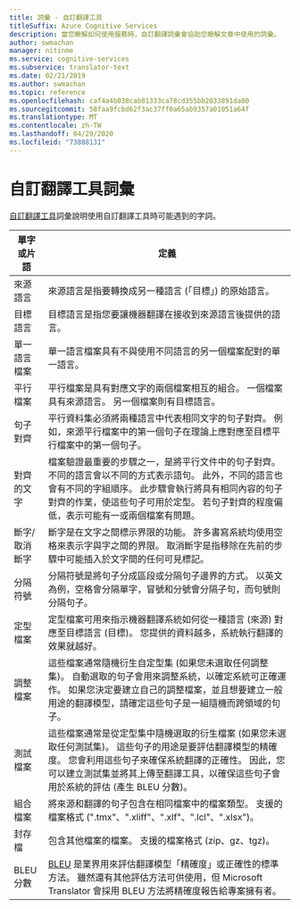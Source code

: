 ```yaml
---
title: 詞彙 - 自訂翻譯工具
titleSuffix: Azure Cognitive Services
description: 當您瞭解如何使用服務時，自訂翻譯詞彙會協助您瞭解文章中使用的詞彙。
author: swmachan
manager: nitinme
ms.service: cognitive-services
ms.subservice: translator-text
ms.date: 02/21/2019
ms.author: swmachan
ms.topic: reference
ms.openlocfilehash: caf4a4b038cab81333ca78cd355bb2033891da00
ms.sourcegitcommit: 58faa9fcbd62f3ac37ff0a65ab9357a01051a64f
ms.translationtype: MT
ms.contentlocale: zh-TW
ms.lasthandoff: 04/29/2020
ms.locfileid: "73888131"
---
```

# <a name="custom-translator-glossary"></a>自訂翻譯工具詞彙

[自訂翻譯工具](https://portal.customtranslator.azure.ai)詞彙說明使用自訂翻譯工具時可能遇到的字詞。

| **單字或片語**       | **定義**                                                                                                                                                                                                                                                                                                                                                                                                                                                            |
|--------------------------|---------------------------------------------------------------------------------------------------------------------------------------------------------------------------------------------------------------------------------------------------------------------------------------------------------------------------------------------------------------------------------------------------------------------------------------------------------------------------|
| 來源語言          | 來源語言是指要轉換成另一種語言 (「目標」) 的原始語言。                                                                                                                                                                                                                                                                                                                                                         |
| 目標語言          | 目標語言是指您要讓機器翻譯在接收到來源語言後提供的語言。                                                                                                                                                                                                                                                                                                                                               |
| 單一語言檔案         | 單一語言檔案具有不與使用不同語言的另一個檔案配對的單一語言。                                                                                                                                                                                                                                                                                                                                                                 |
| 平行檔案           | 平行檔案是具有對應文字的兩個檔案相互的組合。 一個檔案具有來源語言。 另一個檔案則有目標語言。                                                                                                                                                                                                                                                                                                                                         |
| 句子對齊       | 平行資料集必須將兩種語言中代表相同文字的句子對齊。 例如，來源平行檔案中的第一個句子在理論上應對應至目標平行檔案中的第一個句子。                                                                                                                                                                                                                               |
| 對齊的文字             | 檔案驗證最重要的步驟之一，是將平行文件中的句子對齊。 不同的語言會以不同的方式表示語句。 此外，不同的語言也會有不同的字組順序。 此步驟會執行將具有相同內容的句子對齊的作業，使這些句子可用於定型。 若句子對齊的程度偏低，表示可能有一或兩個檔案有問題。 |
| 斷字/取消斷字 | 斷字是在文字之間標示界限的功能。 許多書寫系統均使用空格來表示字與字之間的界限。 取消斷字是指移除在先前的步驟中可能插入於文字間的任何可見標記。                                                                                                                                                                                                  |
| 分隔符號               | 分隔符號是將句子分成區段或分隔句子邊界的方式。 以英文為例，空格會分隔單字，冒號和分號會分隔子句，而句號則分隔句子。                                                                                                                                                                                                                                         |
| 定型檔案           | 定型檔案可用來指示機器翻譯系統如何從一種語言 (來源) 對應至目標語言 (目標)。 您提供的資料越多，系統執行翻譯的效果就越好。                                                                                                                                                                                                               |
| 調整檔案             | 這些檔案通常隨機衍生自定型集 (如果您未選取任何調整集)。 自動選取的句子會用來調整系統，以確定系統可正確運作。 如果您決定要建立自己的調整檔案，並且想要建立一般用途的翻譯模型，請確定這些句子是一組隨機而跨領域的句子。                                                                                 |
| 測試檔案            | 這些檔案通常是從定型集中隨機選取的衍生檔案 (如果您未選取任何測試集)。 這些句子的用途是要評估翻譯模型的精確度。 您會利用這些句子來確保系統翻譯的正確性。 因此，您可以建立測試集並將其上傳至翻譯工具，以確保這些句子會用於系統的評估 (產生 BLEU 分數)。   |
| 組合檔案               | 將來源和翻譯的句子包含在相同檔案中的檔案類型。 支援的檔案格式 (".tmx"、".xliff"、".xlf"、".lcl"、".xlsx")。                                                                                                                                                                                                                                                                                                                       |
| 封存檔             | 包含其他檔案的檔案。 支援的檔案格式 (zip、gz、tgz)。                                                                                                                                                                                                                                                                                                                                                                                                |
| BLEU 分數               | [BLEU](what-is-bleu-score.md) 是業界用來評估翻譯模型「精確度」或正確性的標準方法。 雖然還有其他評估方法可供使用，但 Microsoft Translator 會採用 BLEU 方法將精確度報告給專案擁有者。
